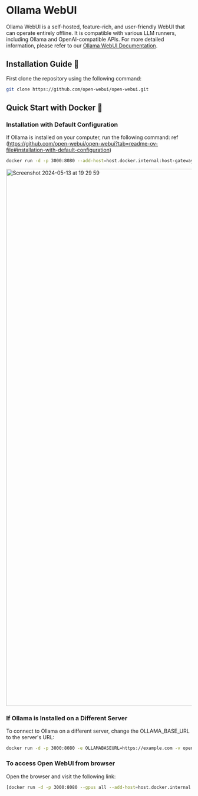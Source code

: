 # Ollama WebUI

Ollama WebUI is a self-hosted, feature-rich, and user-friendly WebUI that can operate entirely offline. It is compatible with various LLM runners, including Ollama and OpenAI-compatible APIs. For more detailed information, please refer to our [Ollama WebUI Documentation](https://github.com/open-webui/open-webui).

## Installation Guide 🚀

First clone the repository using the following command:
```bash
git clone https://github.com/open-webui/open-webui.git
```

## Quick Start with Docker 🐳

### Installation with Default Configuration
If Ollama is installed on your computer, run the following command: ref (https://github.com/open-webui/open-webui?tab=readme-ov-file#installation-with-default-configuration)
```bash
docker run -d -p 3000:8080 --add-host=host.docker.internal:host-gateway -v open-webui:/app/backend/data --name open-webui --restart always ghcr.io/open-webui/open-webui:main
```
<img width="1452" alt="Screenshot 2024-05-13 at 19 29 59" src="https://github.com/al-amin/ai-Artificial-Intelligence/assets/2225839/17ce9e0d-3cbc-42a6-8fc1-36b7dcc5a91e">



### If Ollama is Installed on a Different Server
To connect to Ollama on a different server, change the OLLAMA_BASE_URL to the server's URL:
```bash
docker run -d -p 3000:8080 -e OLLAMABASEURL=https://example.com -v open-webui:/app/backend/data --name open-webui --restart always ghcr.io/open-webui/open-webui:main
```


### To access Open WebUI from browser
Open the browser and visit the following link:
```bash
[docker run -d -p 3000:8080 --gpus all --add-host=host.docker.internal:host-gateway -v open-webui:/app/backend/data --name open-webui --restart always ghcr.io/open-webui/open-webui:cuda](http://localhost:3000/auth/)
```

